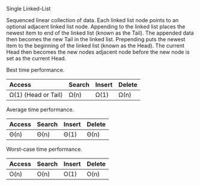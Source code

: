 Single Linked-List

Sequenced linear collection of data. Each linked list node points to an optional adjacent linked list node. Appending to the linked list places the newest item to end of the linked list (known as the Tail). The appended data then becomes the new Tail in the linked list. Prepending puts the newest item to the beginning of the linked list (known as the Head). The current Head then becomes the new nodes adjacent node before the new node is set as the current Head.

Best time performance.

| Access              | Search  | Insert  | Delete  |
| :---                | :---    | :---    | :---    |
| Ω(1) (Head or Tail) | Ω(n)    | Ω(1)    | Ω(n)    |

Average time performance.

| Access    | Search    | Insert    | Delete    |
| :---      | :---      | :---      | :---      |
| Θ(n)      | Θ(n)      | Θ(1)      | Θ(n)      |

Worst-case time performance.

| Access   | Search    | Insert    | Delete    |
| :---     | :---      | :---      | :---      |
| O(n)     | O(n)      | O(1)      | O(n)      |
